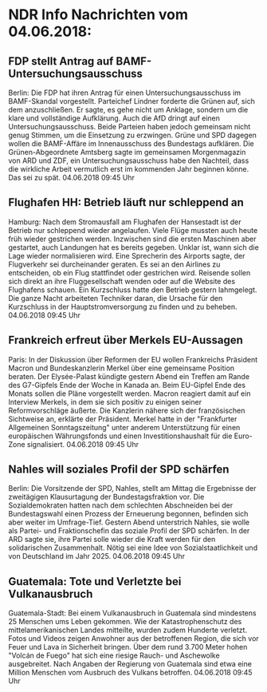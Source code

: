 # NDR Info Nachrichten vom 04.06.2018:


## FDP stellt Antrag auf BAMF-Untersuchungsausschuss
Berlin: Die FDP hat ihren Antrag für einen Untersuchungsausschuss im BAMF-Skandal vorgestellt. Parteichef Lindner forderte die Grünen auf, sich dem anzuschließen. Er sagte, es gehe nicht um Anklage, sondern um die klare und vollständige Aufklärung. Auch die AfD dringt auf einen Untersuchungsausschuss. Beide Parteien haben jedoch gemeinsam nicht genug Stimmen, um die Einsetzung zu erzwingen. Grüne und SPD dagegen wollen die BAMF-Affäre im Innenausschuss des Bundestags aufklären. Die Grünen-Abgeordnete Amtsberg sagte im gemeinsamen Morgenmagazin von ARD und ZDF, ein Untersuchungsausschuss habe den Nachteil, dass die wirkliche Arbeit vermutlich erst im kommenden Jahr beginnen könne. Das sei zu spät. 04.06.2018 09:45 Uhr 

## Flughafen HH: Betrieb läuft nur schleppend an
Hamburg: Nach dem Stromausfall am Flughafen der Hansestadt ist der Betrieb nur schleppend wieder angelaufen. Viele Flüge mussten auch heute früh wieder gestrichen werden. Inzwischen sind die ersten Maschinen aber gestartet, auch Landungen hat es bereits gegeben. Unklar ist, wann sich die Lage wieder normalisieren wird. Eine Sprecherin des Airports sagte, der Flugverkehr sei durcheinander geraten. Es sei an den Airlines zu entscheiden, ob ein Flug stattfindet oder gestrichen wird. Reisende sollen sich direkt an ihre Fluggesellschaft wenden oder auf die Website des Flughafens schauen. Ein Kurzschluss hatte den Betrieb gestern lahmgelegt. Die ganze Nacht arbeiteten Techniker daran, die Ursache für den Kurzschluss in der Hauptstromversorgung zu finden und zu beheben. 04.06.2018 09:45 Uhr 

## Frankreich erfreut über Merkels EU-Aussagen
Paris: In der Diskussion über Reformen der EU wollen Frankreichs Präsident Macron und Bundeskanzlerin Merkel über eine gemeinsame Position beraten. Der Elysée-Palast kündigte gestern Abend ein Treffen am Rande des G7-Gipfels Ende der Woche in Kanada an. Beim EU-Gipfel Ende des Monats sollen die Pläne vorgestellt werden. Macron reagiert damit auf ein Interview Merkels, in dem sie sich positiv zu einigen seiner Reformvorschläge äußerte. Die Kanzlerin nähere sich der französischen Sichtweise an, erklärte der Präsident. Merkel hatte in der "Frankfurter Allgemeinen Sonntagszeitung" unter anderem Unterstützung für einen europäischen Währungsfonds und einen Investitionshaushalt für die Euro-Zone signalisiert. 04.06.2018 09:45 Uhr 

## Nahles will soziales Profil der SPD schärfen
Berlin: Die Vorsitzende der SPD, Nahles, stellt am Mittag die Ergebnisse der zweitägigen Klausurtagung der Bundestagsfraktion vor. Die Sozialdemokraten hatten nach dem schlechten Abschneiden bei der Bundestagswahl einen Prozess der Erneuerung begonnen, befinden sich aber weiter im Umfrage-Tief. Gestern Abend unterstrich Nahles, sie wolle als Partei- und Fraktionschefin das soziale Profil der SPD schärfen. In der ARD sagte sie, ihre Partei solle wieder die Kraft werden für den solidarischen Zusammenhalt. Nötig sei eine Idee von Sozialstaatlichkeit und von Deutschland im Jahr 2025. 04.06.2018 09:45 Uhr 

## Guatemala: Tote und Verletzte bei Vulkanausbruch
Guatemala-Stadt: Bei einem Vulkanausbruch in Guatemala sind mindestens 25 Menschen ums Leben gekommen. Wie der Katastrophenschutz des mittelamerikanischen Landes mitteilte, wurden zudem Hunderte verletzt. Fotos und Videos zeigen Anwohner aus der betroffenen Region, die sich vor Feuer und Lava in Sicherheit bringen. Über dem rund 3.700 Meter hohen "Volcán de Fuego" hat sich eine riesige Rauch- und Aschewolke ausgebreitet. Nach Angaben der Regierung von Guatemala sind etwa eine Million Menschen vom Ausbruch des Vulkans betroffen. 04.06.2018 09:45 Uhr 
